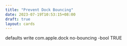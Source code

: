 ```yaml
---
title: "Prevent Dock Bouncing"
date: 2023-07-19T10:53:15+08:00
draft: true
layout: cards
---
```


defaults write com.apple.dock no-bouncing -bool TRUE
```
